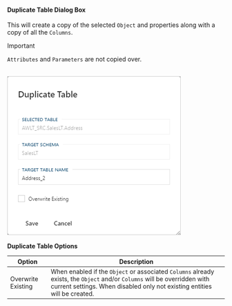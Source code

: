 #### Duplicate Table Dialog Box  

This will create a copy of the selected `Object` and properties along with a copy of all the `Columns`.  

> [!IMPORTANT]
> `Attributes` and `Parameters` are not copied over.

<br/>
<img 
    src="images/bimlflex-app-dialog-duplicate-table.png" 
    class="border-image" 
    style="border: 1px solid #CCC;" 
    title="Duplicate Table Dialog Box" 
/>

**Duplicate Table Options**

|Option|Description|
|-|-|
|Overwrite Existing|When enabled if the `Object` or associated `Columns` already exists, the `Object` and/or `Columns` will be overridden with current settings.  When disabled only not existing entities will be created.|
